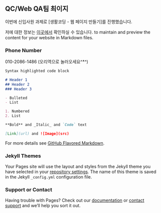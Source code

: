 ## QC/Web QA팀 최이지

이번에 신입사원 과제로 [생활코딩 - 웹 페이지 만들기]를 진행했습니다.


저에 대한 정보는 [이곳에서](https://github.com/chldlwl/chldlwl.github.io/edit/master/README.md) 확인하실 수 있습니다.
 to maintain and preview the content for your website in Markdown files.

### Phone Number

010-2086-1486
(오리역으로 놀러오세요^*^)



```markdown
Syntax highlighted code block

# Header 1
## Header 2
### Header 3

- Bulleted
- List

1. Numbered
2. List

**Bold** and _Italic_ and `Code` text

[Link](url) and ![Image](src)
```

For more details see [GitHub Flavored Markdown](https://guides.github.com/features/mastering-markdown/).

### Jekyll Themes

Your Pages site will use the layout and styles from the Jekyll theme you have selected in your [repository settings](https://github.com/chldlwl/chldlwl.github.io/settings). The name of this theme is saved in the Jekyll `_config.yml` configuration file.

### Support or Contact

Having trouble with Pages? Check out our [documentation](https://help.github.com/categories/github-pages-basics/) or [contact support](https://github.com/contact) and we’ll help you sort it out.
